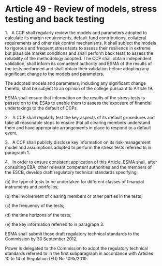 # Article 49 - Review of models, stress testing and back testing


1.   A CCP shall regularly review the models and parameters adopted to calculate its margin requirements, default fund contributions, collateral requirements and other risk control mechanisms. It shall subject the models to rigorous and frequent stress tests to assess their resilience in extreme but plausible market conditions and shall perform back tests to assess the reliability of the methodology adopted. The CCP shall obtain independent validation, shall inform its competent authority and ESMA of the results of the tests performed and shall obtain their validation before adopting any significant change to the models and parameters.

The adopted models and parameters, including any significant change thereto, shall be subject to an opinion of the college pursuant to Article 19.

ESMA shall ensure that information on the results of the stress tests is passed on to the ESAs to enable them to assess the exposure of financial undertakings to the default of CCPs.

2.   A CCP shall regularly test the key aspects of its default procedures and take all reasonable steps to ensure that all clearing members understand them and have appropriate arrangements in place to respond to a default event.

3.   A CCP shall publicly disclose key information on its risk-management model and assumptions adopted to perform the stress tests referred to in paragraph 1.

4.   In order to ensure consistent application of this Article, ESMA shall, after consulting EBA, other relevant competent authorities and the members of the ESCB, develop draft regulatory technical standards specifying:

(a) the type of tests to be undertaken for different classes of financial instruments and portfolios;

(b) the involvement of clearing members or other parties in the tests;

(c) the frequency of the tests;

(d) the time horizons of the tests;

(e) the key information referred to in paragraph 3.

ESMA shall submit those draft regulatory technical standards to the Commission by 30 September 2012.

Power is delegated to the Commission to adopt the regulatory technical standards referred to in the first subparagraph in accordance with Articles 10 to 14 of Regulation (EU) No 1095/2010.
